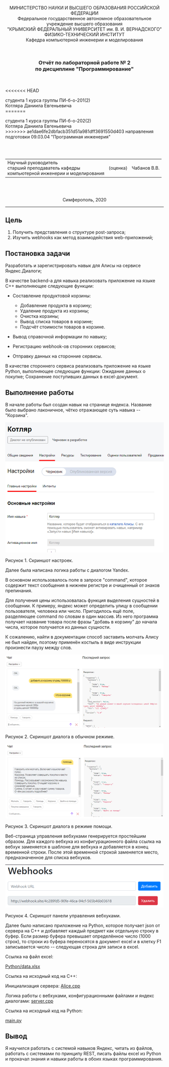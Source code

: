 <p align="center">МИНИСТЕРСТВО НАУКИ  И ВЫСШЕГО ОБРАЗОВАНИЯ РОССИЙСКОЙ ФЕДЕРАЦИИ<br>
Федеральное государственное автономное образовательное учреждение высшего образования<br>
"КРЫМСКИЙ ФЕДЕРАЛЬНЫЙ УНИВЕРСИТЕТ им. В. И. ВЕРНАДСКОГО"<br>
ФИЗИКО-ТЕХНИЧЕСКИЙ ИНСТИТУТ<br>
Кафедра компьютерной инженерии и моделирования</p>
<br>
<h3 align="center">Отчёт по лабораторной работе № 2<br> по дисциплине "Программирование"</h3>
<br><br>
<<<<<<< HEAD
<p>студента 1 курса группы ПИ-б-о-201(2)<br>Котляра Даниила Евгеньевича<br>
=======
<p>студента 1 курса группы ПИ-б-о-202(2)<br>Котляра Даниила Евгеньевича<br>
>>>>>>> ae1dae6fe2dbfacb351d51a981dff3691550d403
направления подготовки 09.03.04 "Программная инженерия"</p>
<br><br>
<table>
<tr><td>Научный руководитель<br> старший преподаватель кафедры<br> компьютерной инженерии и моделирования</td>
<td>(оценка)</td>
<td>Чабанов В.В.</td>
</tr>
</table>
<br><br>
<p align="center">Симферополь, 2020</p>
<hr>

## Цель
1. Получить представления о структуре post-запроса;
2. Изучить webhooks как метод взаимодействия web-приложений;

## Постановка задачи

Разработать и зарегистрировать навык для Алисы на сервисе Яндекс.Диалоги;

В качестве backend-a для навыка реализовать приложение на языке С++ выполняющее следующие функции:

- Составление продуктовой корзины:
    - Добавление продукта в корзину;
    - Удаление продукта из корзины;
    - Очистка корзины;
    - Вывод списка товаров в корзине;
    - Подсчёт стоимости товаров в корзине.

- Вывод справочной информации по навыку;

- Регистрацию webhook-ов сторонних сервисов;

- Отправку данных на сторонние сервисы. 

В качестве стороннего сервиса реализовать приложение на языке Python, выполняющее следующие функции:
    Ожидание данных о покупке;
    Сохранение поступивших данных в excel-документ.

## Выполнение работы
<!--
    Скриншот со страницы настроек навыка (должно быть видно название);
    Демонстрация работы функционала Корзина (достаточно скриншота с диалогом);
    Демонстрация работы функционала Помощь (достаточно скриншота с диалогом);
    Скриншот страницы управления webhook-ами с добавленным webhook-ом клиентского приложения;
    Ссылка на excel-файл заполненный клиентским приложением. Сам файл разместить в репозитории. Не обязательно делать 1000 записей, размер буфера можно уменьшить;
    Полный исходный код серверного приложения;
    Полный исходный код клиентского приложения;
-->
<!-- data.xlsx  default-mode.png  help-mode.png  settings-screenshot.png  webhooks.png -->

В начале работы был создан навык на странице яндекса. Название было выбрано лаконичное, чётко отражающее суть навыка -- "Корзина".

![](screens/set.png)

Рисунок 1. Скриншот настроек.

Далее была написана логика работы с диалогом Yandex.

В основном использовалось поле в запросе "command", которое содержит текст сообщения в нижнем регистре и очищенный от знаков препинания.

Для получения цены использовалась функция выделения сущностей в сообщении. К примеру, яндекс может определить улицу в сообщении пользователя, человека или число.
Пригодилось ещё поле, разделяющее command по словам в один массив. Из него программа получает название товара после фразы "добавь в корзину" до начала числа,
которое получается из данных сущности.

К сожалению, найти в документации способ заставить молчать Алису не был найден, поэтому применён костыль в виде инструкции произнести паузу между слов.

![](screens/default.png)

Рисунок 2. Скриншот диалога в обычном режиме.

![](screens/help.png)

Рисунок 3. Скриншот диалога в режиме помощи.

Веб-страница управления вебхуками генерируется простейшим образом. Для каждого вебхука из конфигурационного файла ссылка на вебхук заменяется 
в шаблоне для вебхука и добавляется в конец временной строки. После этой временной строкой заменяется место, предназначенное для списка вебхуков.

![](screens/webhooks.png)

Рисунок 4. Скриншот панели управления вебхуками.

Далее было написано приложение на Python, которое получает json от сервера на C++ и добавляет каждый предмет как отдельную строку в буфер.
Если размер буфера превышает определённое число (1000 строк), то строки из буфера переносятся в документ excel и в клетку F1 записывается число --
следующая строка для записи в excel.

Ссылка на файл excel:

[Python/data.xlsx](Python/data.xlsx)

Ссылка на исходный код на C++:

Инициализация сервера: [Alice.cpp](C++/Alice/Alice.cpp)

Логика работы с вебхуками, конфигурационными файлами и яндекс диалогами: [server.cpp](C++/Alice/server.cpp)

Ссылка на исходный код на Python:

[main.py](Python/main.py)

## Вывод

Я научился работать с системой навыков Яндекс, читать из файлов, работать с системами по принципу REST, писать файлы excel из Python и прокачал знания и навыки
работы в обоих языках программирования.